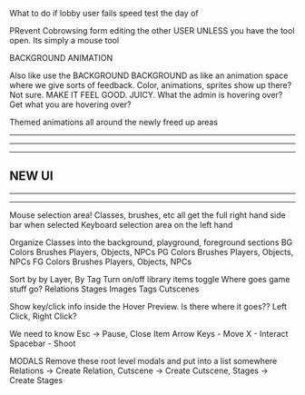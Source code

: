 What to do if lobby user fails speed test the day of

PRevent Cobrowsing form editing the other USER UNLESS you have the tool open. Its simply a mouse tool

BACKGROUND ANIMATION

Also like use the BACKGROUND BACKGROUND as like an animation space where we give sorts of feedback. Color, animations, sprites show up there? Not sure. MAKE IT FEEL GOOD. JUICY. What the admin is hovering over? Get what you are hovering over? 

Themed animations all around the newly freed up areas

--------------------------------------------------------------------------------------
--------------------------------------------------------------------------------------
--------------------------------------------------------------------------------------
NEW UI
--------------------------------------------------------------------------------------
--------------------------------------------------------------------------------------
--------------------------------------------------------------------------------------

Mouse selection area! Classes, brushes, etc all get the full right hand side bar when selected
Keyboard selection area on the left hand

Organize Classes into the background, playground, foreground sections
  BG
    Colors
    Brushes
    Players, Objects, NPCs
  PG
    Colors
    Brushes
    Players, Objects, NPCs
  FG
    Colors
    Brushes
    Players, Objects, NPCs

Sort by by Layer, By Tag
Turn on/off library items toggle
Where goes game stuff go?
  Relations
  Stages
  Images
  Tags
  Cutscenes

Show key/click info inside the Hover Preview. Is there where it goes??
  Left Click, Right Click?
  
  We need to know
  Esc -> Pause, Close Item
  Arrow Keys - Move
  X - Interact 
  Spacebar - Shoot

MODALS
  Remove these root level modals and put into a list somewhere
    Relations -> Create Relation,
    Cutscene -> Create Cutscene, 
    Stages -> Create Stages
